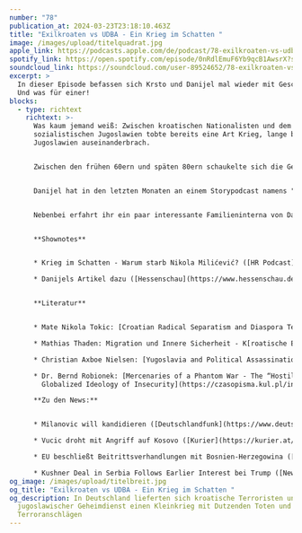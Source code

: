 ```yaml
---
number: "78"
publication_at: 2024-03-23T23:18:10.463Z
title: "Exilkroaten vs UDBA - Ein Krieg im Schatten "
image: /images/upload/titelquadrat.jpg
apple_link: https://podcasts.apple.com/de/podcast/78-exilkroaten-vs-udba-ein-krieg-im-schatten/id1170436903?i=1000650223203
spotify_link: https://open.spotify.com/episode/0nRdlEmuF6Yb9qcB1AwsrX?si=6e024a425f7a433d
soundcloud_link: https://soundcloud.com/user-89524652/78-exilkroaten-vs-udba-ein-krieg-im-schatten
excerpt: >
  In dieser Episode befassen sich Krsto und Danijel mal wieder mit Geschichte.
  Und was für einer! 
blocks:
  - type: richtext
    richtext: >-
      Was kaum jemand weiß: Zwischen kroatischen Nationalisten und dem
      sozialistischen Jugoslawien tobte bereits eine Art Krieg, lange bevor
      Jugoslawien auseinanderbrach.


      Zwischen den frühen 60ern und späten 80ern schaukelte sich die Gewalt zwischen rechten kroatischen Exilorganisationen und den jugoslawischen Geheimdiensten immer weiter hoch. Kroatische Terroristen verübten zeitweise im Wochentakt Terroranschläge weltweit. Und der jugoslawische Staat reagierte mit gezielten Tötungen. Das an sich wäre schon spektakulär genug - doch was gänzlich in Vergessenheit geraten ist: Dieser blutige Konflikt wurde zu einem nicht unwesentlichen Teil auf deutschem Boden ausgetragen.


      Danijel hat in den letzten Monaten an einem Storypodcast namens "Krieg im Schatten" gearbeitet, der unlängst vom Hessischen Rundfunk veröffentlicht wurde und der sich genau mit dieser Thematik befasst. Hier diskutieren Krsto und er nun die Hintergründe und die Frage, warum dieses blutige Kapitel jugoslawischer und deutscher Geschichte derart in Vergessenheit geraten ist.


      Nebenbei erfahrt ihr ein paar interessante Familieninterna von Danijel, warum der kroatische Präsident nun doch lieber wieder Ministerpräsident wäre und was Donald Trumps bucklige Verwandschaft in Belgrad so treibt.


      **Shownotes**


      * Krieg im Schatten - Warum starb Nikola Milićević? ([HR Podcast](https://www.ardaudiothek.de/sendung/krieg-im-schatten-warum-starb-nikola-milicevic/13207897/)) 

      * Danijels Artikel dazu ([Hessenschau](https://www.hessenschau.de/panorama/hr-podcast-untersucht-mordfall-warum-erschoss-der-jugoslawische-geheimdienst-einen-frankfurter-geschaeftsmann-v1,podcast-mordfall-milicevic-100.html)) 


      **Literatur**


      * Mate Nikola Tokic: [Croatian Radical Separatism and Diaspora Terrorism](https://www.press.purdue.edu/blog/2020/07/06/croatian-radical-separatism-and-diaspora-terrorism-qa-with-mate-nikola-tokic/)

      * Mathias Thaden: Migration und Innere Sicherheit - K[roatische Exilgruppen in der Bundesrepublik Deutschland. ](https://www.degruyter.com/document/doi/10.1515/9783110774122/html?lang=de)

      * Christian Axboe Nielsen: [Yugoslavia and Political Assassinations](https://www.bloomsbury.com/us/yugoslavia-and-political-assassinations-9780755634903/)

      * Dr. Bernd Robionek: [Mercenaries of a Phantom War - The “Hostile Emigration” in Yugoslavia’s\
        Globalized Ideology of Insecurity](https://czasopisma.kul.pl/index.php/ehr/article/view/16820/14796)

      **Zu den News:**


      * Milanovic will kandidieren ([Deutschlandfunk](https://www.deutschlandfunk.de/staatschef-milanovic-darf-nicht-bei-parlamentswahl-antreten-102.html)) 

      * Vucic droht mit Angriff auf Kosovo ([Kurier](https://kurier.at/politik/ausland/aleksandar-vucic-serbien-kosovo-konflikt-belgrad-wahl/402825664)) 

      * EU beschließt Beitrittsverhandlungen mit Bosnien-Herzegowina ([tagesschau](https://www.tagesschau.de/ausland/europa/eu-bosnien-herzegowina-102.html)) 

      * Kushner Deal in Serbia Follows Earlier Interest bei Trump ([New York Times](https://www.nytimes.com/2024/03/17/us/politics/kushner-deal-serbia-trump.html))
og_image: /images/upload/titelbreit.jpg
og_title: "Exilkroaten vs UDBA - Ein Krieg im Schatten "
og_description: In Deutschland lieferten sich kroatische Terroristen und
  jugoslawischer Geheimdienst einen Kleinkrieg mit Dutzenden Toten und
  Terroranschlägen
---
```

